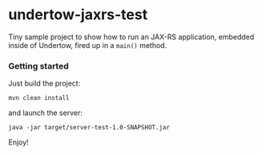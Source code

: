 undertow-jaxrs-test
===================

Tiny sample project to show how to run an JAX-RS application, embedded inside of Undertow, fired up in a `main()` method.

### Getting started

Just build the project:

    mvn clean install
    
and launch the server:

    java -jar target/server-test-1.0-SNAPSHOT.jar
   
Enjoy!
